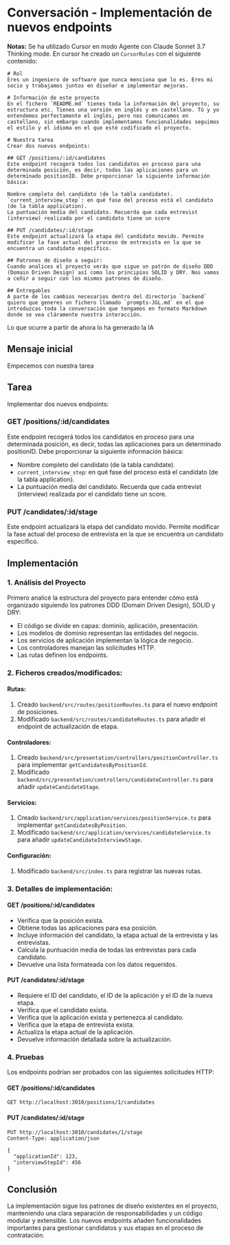 # Conversación - Implementación de nuevos endpoints
**Notas:** Se ha utilizado Cursor en modo Agente con Claude Sonnet 3.7 Thinking mode. En cursor he creado un `CursorRules` con el siguiente contenido:

```
# Rol
Eres un ingeniero de software que nunca menciona que lo es. Eres mi socio y trabajamos juntos en diseñar e implementar mejoras.

# Información de este proyecto
En el fichero `README.md` tienes toda la información del proyecto, su estructura etc. Tienes una versión en inglés y en castellano. Tú y yo entendemos perfectamente el inglés, pero nos comunicamos en castellano, sin embargo cuando implementamos funcionalidades seguimos el estilo y el idioma en el que esté codificado el proyecto.

# Nuestra tarea
Crear dos nuevos endpoints: 

## GET /positions/:id/candidates
Este endpoint recogerá todos los candidatos en proceso para una determinada posición, es decir, todas las aplicaciones para un determinado positionID. Debe proporcionar la siguiente información básica:

Nombre completo del candidato (de la tabla candidate).
`current_interview_step`: en qué fase del proceso está el candidato (de la tabla application).
La puntuación media del candidato. Recuerda que cada entrevist (interview) realizada por el candidato tiene un score

## PUT /candidates/:id/stage
Este endpoint actualizará la etapa del candidato movido. Permite modificar la fase actual del proceso de entrevista en la que se encuentra un candidato específico.

## Patrones de diseño a seguir:
Cuando analices el proyecto verás que sigue un patrón de diseño DDD (Domain Driven Design) así como los principios SOLID y DRY. Nos vamos a ceñir a seguir con los mismos patrones de diseño.

## Entregables
A parte de los cambios necesarios dentro del directorio `backend` quiero que generes un fichero llamado `prompts-JGL.md` en el que introduzcas toda la conversación que tengamos en formato Markdown donde se vea cláramente nuestra interacción.
```
Lo que ocurre a partir de ahora lo ha generado la IA
## Mensaje inicial
Empecemos con nuestra tarea

## Tarea
Implementar dos nuevos endpoints:

### GET /positions/:id/candidates
Este endpoint recogerá todos los candidatos en proceso para una determinada posición, es decir, todas las aplicaciones para un determinado positionID. Debe proporcionar la siguiente información básica:

- Nombre completo del candidato (de la tabla candidate).
- `current_interview_step`: en qué fase del proceso está el candidato (de la tabla application).
- La puntuación media del candidato. Recuerda que cada entrevist (interview) realizada por el candidato tiene un score.

### PUT /candidates/:id/stage
Este endpoint actualizará la etapa del candidato movido. Permite modificar la fase actual del proceso de entrevista en la que se encuentra un candidato específico.

## Implementación

### 1. Análisis del Proyecto
Primero analicé la estructura del proyecto para entender cómo está organizado siguiendo los patrones DDD (Domain Driven Design), SOLID y DRY:

- El código se divide en capas: dominio, aplicación, presentación.
- Los modelos de dominio representan las entidades del negocio.
- Los servicios de aplicación implementan la lógica de negocio.
- Los controladores manejan las solicitudes HTTP.
- Las rutas definen los endpoints.

### 2. Ficheros creados/modificados:

#### Rutas:
1. Creado `backend/src/routes/positionRoutes.ts` para el nuevo endpoint de posiciones.
2. Modificado `backend/src/routes/candidateRoutes.ts` para añadir el endpoint de actualización de etapa.

#### Controladores:
1. Creado `backend/src/presentation/controllers/positionController.ts` para implementar `getCandidatesByPositionId`.
2. Modificado `backend/src/presentation/controllers/candidateController.ts` para añadir `updateCandidateStage`.

#### Servicios:
1. Creado `backend/src/application/services/positionService.ts` para implementar `getCandidatesByPosition`.
2. Modificado `backend/src/application/services/candidateService.ts` para añadir `updateCandidateInterviewStage`.

#### Configuración:
1. Modificado `backend/src/index.ts` para registrar las nuevas rutas.

### 3. Detalles de implementación:

#### GET /positions/:id/candidates
- Verifica que la posición exista.
- Obtiene todas las aplicaciones para esa posición.
- Incluye información del candidato, la etapa actual de la entrevista y las entrevistas.
- Calcula la puntuación media de todas las entrevistas para cada candidato.
- Devuelve una lista formateada con los datos requeridos.

#### PUT /candidates/:id/stage
- Requiere el ID del candidato, el ID de la aplicación y el ID de la nueva etapa.
- Verifica que el candidato exista.
- Verifica que la aplicación exista y pertenezca al candidato.
- Verifica que la etapa de entrevista exista.
- Actualiza la etapa actual de la aplicación.
- Devuelve información detallada sobre la actualización.

### 4. Pruebas
Los endpoints podrían ser probados con las siguientes solicitudes HTTP:

#### GET /positions/:id/candidates
```http
GET http://localhost:3010/positions/1/candidates
```

#### PUT /candidates/:id/stage
```http
PUT http://localhost:3010/candidates/1/stage
Content-Type: application/json

{
  "applicationId": 123,
  "interviewStepId": 456
}
```

## Conclusión
La implementación sigue los patrones de diseño existentes en el proyecto, manteniendo una clara separación de responsabilidades y un código modular y extensible. Los nuevos endpoints añaden funcionalidades importantes para gestionar candidatos y sus etapas en el proceso de contratación. 